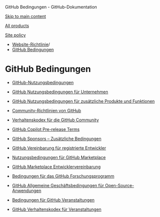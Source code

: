 GitHub Bedingungen - GitHub-Dokumentation

[Skip to main content](#main-content)

[All products](/de)

[Site policy](/site-policy)

* [Website-Richtlinie](/de/site-policy)/
* [GitHub Bedingungen](/de/site-policy/github-terms)

GitHub Bedingungen
==========

* [GitHub-Nutzungsbedingungen](/de/site-policy/github-terms/github-terms-of-service)

* [GitHub Nutzungsbedingungen für Unternehmen](/de/site-policy/github-terms/github-corporate-terms-of-service)

* [GitHub Nutzungsbedingungen für zusätzliche Produkte und Funktionen](/de/site-policy/github-terms/github-terms-for-additional-products-and-features)

* [Community-Richtlinien von GitHub](/de/site-policy/github-terms/github-community-guidelines)

* [Verhaltenskodex für die GitHub Community](/de/site-policy/github-terms/github-community-code-of-conduct)

* [GitHub Copilot Pre-release Terms](/de/site-policy/github-terms/github-copilot-pre-release-terms)

* [GitHub Sponsors – Zusätzliche Bedingungen](/de/site-policy/github-terms/github-sponsors-additional-terms)

* [GitHub Vereinbarung für registrierte Entwickler](/de/site-policy/github-terms/github-registered-developer-agreement)

* [Nutzungsbedingungen für GitHub Marketplace](/de/site-policy/github-terms/github-marketplace-terms-of-service)

* [GitHub Marketplace Entwicklervereinbarung](/de/site-policy/github-terms/github-marketplace-developer-agreement)

* [Bedingungen für das GitHub Forschungsprogramm](/de/site-policy/github-terms/github-research-program-terms)

* [GitHub Allgemeine Geschäftsbedingungen für Open-Source-Anwendungen](/de/site-policy/github-terms/github-open-source-applications-terms-and-conditions)

* [Bedingungen für GitHub Veranstaltungen](/de/site-policy/github-terms/github-event-terms)

* [GitHub Verhaltenskodex für Veranstaltungen](/de/site-policy/github-terms/github-event-code-of-conduct)
